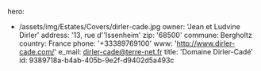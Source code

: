 hero:
  - /assets/img/Estates/Covers/dirler-cade.jpg
owner: 'Jean et Ludvine Dirler'
address: '13, rue d''Issenheim'
zip: '68500'
commune: Bergholtz
country: France
phone: '+33389769100'
www: 'http://www.dirler-cade.com/'
e_mail: dirler-cade@terre-net.fr
title: 'Domaine Dirler-Cadé'
id: 9389718a-b4ab-405b-9e2f-d9402d5a493c
